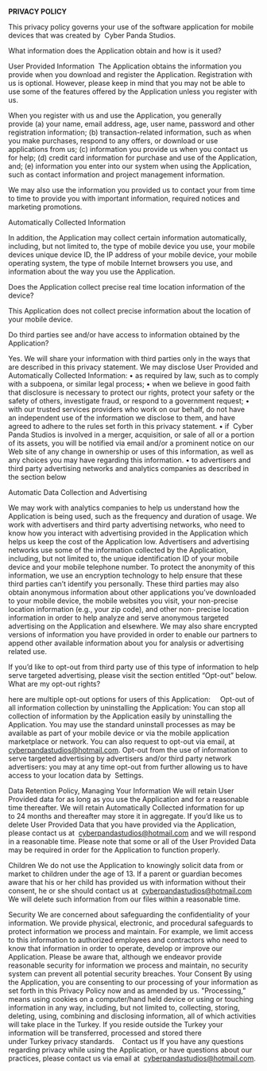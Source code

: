 <b>  PRIVACY POLICY </b>

This privacy policy governs your use of the software application for mobile devices that was created by  Cyber Panda Studios.


What information does the Application obtain and how is it used?

User Provided Information 
The Application obtains the information you provide when you download and register the Application. Registration with us is optional. However, please keep in mind that you may not be able to use some of the features offered by the Application unless you register with us.

When you register with us and use the Application, you generally provide (a) your name, email address, age, user name, password and other registration information; (b) transaction-related information, such as when you make purchases, respond to any offers, or download or use applications from us; (c) information you provide us when you contact us for help; (d) credit card information for purchase and use of the Application, and; (e) information you enter into our system when using the Application, such as contact information and project management information. 

We may also use the information you provided us to contact your from time to time to provide you with important information, required notices and marketing promotions. 


Automatically Collected Information  

In addition, the Application may collect certain information automatically, including, but not limited to, the type of mobile device you use, your mobile devices unique device ID, the IP address of your mobile device, your mobile operating system, the type of mobile Internet browsers you use, and information about the way you use the Application.  



Does the Application collect precise real time location information of the device?

This Application does not collect precise information about the location of your mobile device.  


Do third parties see and/or have access to information obtained by the Application?

Yes. We will share your information with third parties only in the ways that are described in this privacy statement.
We may disclose User Provided and Automatically Collected Information:
    • as required by law, such as to comply with a subpoena, or similar legal process;
    • when we believe in good faith that disclosure is necessary to protect our rights, protect your safety or the safety of others, investigate fraud, or respond to a government request;
    • with our trusted services providers who work on our behalf, do not have an independent use of the information we disclose to them, and have agreed to adhere to the rules set forth in this privacy statement.
    • if  Cyber Panda Studios is involved in a merger, acquisition, or sale of all or a portion of its assets, you will be notified via email and/or a prominent notice on our Web site of any change in ownership or uses of this information, as well as any choices you may have regarding this information.
    • to advertisers and third party advertising networks and analytics companies as described in the section below

Automatic Data Collection and Advertising

We may work with analytics companies to help us understand how the Application is being used, such as the frequency and duration of usage. We work with advertisers and third party advertising networks, who need to know how you interact with advertising provided in the Application which helps us keep the cost of the Application low. Advertisers and advertising networks use some of the information collected by the Application, including, but not limited to, the unique identification ID of your mobile device and your mobile telephone number. To protect the anonymity of this information, we use an encryption technology to help ensure that these third parties can’t identify you personally. These third parties may also obtain anonymous information about other applications you’ve downloaded to your mobile device, the mobile websites you visit, your non-precise location information (e.g., your zip code), and other non- precise location information in order to help analyze and serve anonymous targeted advertising on the Application and elsewhere. We may also share encrypted versions of information you have provided in order to enable our partners to append other available information about you for analysis or advertising related use.  

If you’d like to opt-out from third party use of this type of information to help serve targeted advertising, please visit the section entitled “Opt-out” below. 
What are my opt-out rights?

here are multiple opt-out options for users of this Application:    
Opt-out of all information collection by uninstalling the Application: You can stop all collection of information by the Application easily by uninstalling the Application. You may use the standard uninstall processes as may be available as part of your mobile device or via the mobile application marketplace or network. You can also request to opt-out via email, at  cyberpandastudios@hotmail.com.
Opt-out from the use of information to serve targeted advertising by advertisers and/or third party network advertisers: you may at any time opt-out from further allowing us to have access to your location data by  Settings.


Data Retention Policy, Managing Your Information
We will retain User Provided data for as long as you use the Application and for a reasonable time thereafter. We will retain Automatically Collected information for up to 24 months and thereafter may store it in aggregate. If you’d like us to delete User Provided Data that you have provided via the Application, please contact us at  cyberpandastudios@hotmail.com and we will respond in a reasonable time. Please note that some or all of the User Provided Data may be required in order for the Application to function properly.

Children
We do not use the Application to knowingly solicit data from or market to children under the age of 13. If a parent or guardian becomes aware that his or her child has provided us with information without their consent, he or she should contact us at  cyberpandastudios@hotmail.com  We will delete such information from our files within a reasonable time.
 

Security
We are concerned about safeguarding the confidentiality of your information. We provide physical, electronic, and procedural safeguards to protect information we process and maintain. For example, we limit access to this information to authorized employees and contractors who need to know that information in order to operate, develop or improve our Application. Please be aware that, although we endeavor provide reasonable security for information we process and maintain, no security system can prevent all potential security breaches. 
Your Consent
By using the Application, you are consenting to our processing of your information as set forth in this Privacy Policy now and as amended by us. "Processing,” means using cookies on a computer/hand held device or using or touching information in any way, including, but not limited to, collecting, storing, deleting, using, combining and disclosing information, all of which activities will take place in the Turkey. If you reside outside the Turkey your information will be transferred, processed and stored there under Turkey privacy standards. 
 
Contact us
If you have any questions regarding privacy while using the Application, or have questions about our practices, please contact us via email at  
cyberpandastudios@hotmail.com.
